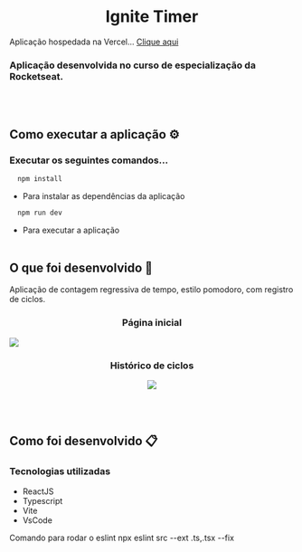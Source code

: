 <h1 align="center">Ignite Timer</h1>

Aplicação hospedada na Vercel... [Clique aqui](https://ignite-timer-alpha-coral.vercel.app/) 



### Aplicação desenvolvida no curso de especialização da Rocketseat.

<br><br>
## Como executar a aplicação ⚙️

### Executar os seguintes comandos...

``` js
  npm install
```
- Para instalar as dependências da aplicação

``` js
  npm run dev
```
- Para executar a aplicação
<br><br>


## O que foi desenvolvido 🚀
Aplicação de contagem regressiva de tempo, estilo pomodoro, com registro de ciclos.

<h3 align="center">Página inicial</h3>

<img src="./assets/home.png"/>

<h3 align="center">Histórico de ciclos</h3>

<div align="center"><img src="./assets/history.png"/></div>



<br><br>
## Como foi desenvolvido 📋

### Tecnologias utilizadas
- ReactJS
- Typescript
- Vite
- VsCode



























Comando para rodar o eslint
npx eslint src --ext .ts,.tsx --fix
